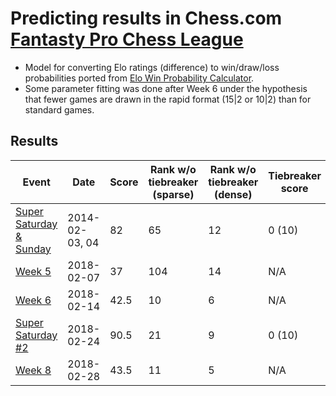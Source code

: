 # Predicting results in Chess.com [Fantasty Pro Chess League](https://www.prochessleague.com)

* Model for converting Elo ratings (difference) to win/draw/loss probabilities ported from [Elo Win Probability Calculator](https://wismuth.com/elo/calculator.html).
* Some parameter fitting was done after Week 6 under the hypothesis that fewer games are drawn in the rapid format (15|2 or 10|2) than for standard games.

## Results

| Event | Date | Score | Rank w/o tiebreaker (sparse) | Rank  w/o tiebreaker (dense) | Tiebreaker score | Rank w tiebreaker (sparse) | Rank w tiebreaker (dense) |
| --- | --- | --- | --- | --- | --- | --- | --- |
| [Super Saturday & Sunday](https://docs.google.com/spreadsheets/d/1Bvog5hvciu0LZ5GWynen5BkcDxGbWGAi9OKc2uWVPxY/edit?usp=sharing) | 2014-02-03, 04 | 82 | 65 | 12| 0 (10) | 90 | 17 |
| [Week 5](https://docs.google.com/spreadsheets/d/1yg6XxR8njJTn0inAOj7W2EGnBp4Evz825AnCYEgjopw/edit?usp=sharing) | 2018-02-07 | 37 | 104 | 14 | N/A | | |
| [Week 6](https://docs.google.com/spreadsheets/d/1TLvSmHH1Yi1JHlfDUm78dZC0RbWyP3kh01_bhMwnNco/edit?usp=sharing) | 2018-02-14 | 42.5 | 10 | 6 | N/A | | |
| [Super Saturday #2](https://docs.google.com/spreadsheets/d/1NBxVVyPB5MOlXoKtdOlKfb4Vb0Z-ExiY9_hgdEe4TmM/edit?usp=sharing) | 2018-02-24 | 90.5 | 21 | 9 | 0 (10) | 41 | 16 |
| [Week 8](https://docs.google.com/spreadsheets/d/1h8WrABJ9yoq07XlLS0vQ0cKhzTODtwSYdMo_8RD5LYE/edit?usp=sharing) | 2018-02-28 | 43.5 | 11 | 5 | N/A | | |